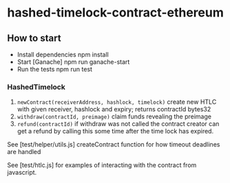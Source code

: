 # hashed-timelock-contract-ethereum

## How to start
* Install dependencies
npm install
* Start [Ganache]
npm run ganache-start
* Run the tests
npm run test

### HashedTimelock

1.  `newContract(receiverAddress, hashlock, timelock)` create new HTLC with given receiver, hashlock and expiry; returns contractId bytes32
2.  `withdraw(contractId, preimage)` claim funds revealing the preimage
3.  `refund(contractId)` if withdraw was not called the contract creator can get a refund by calling this some time after the time lock has expired.

See [test/helper/utils.js] createContract function for how timeout deadlines are handled

See [test/htlc.js] for examples of interacting with the contract from javascript.